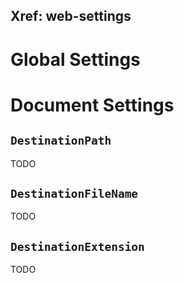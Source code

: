 Xref: web-settings
---
<?! Include "../framework/configuration/settings.md" /?>

# Global Settings

# Document Settings

## `DestinationPath`

TODO

## `DestinationFileName`

TODO

## `DestinationExtension`

TODO
